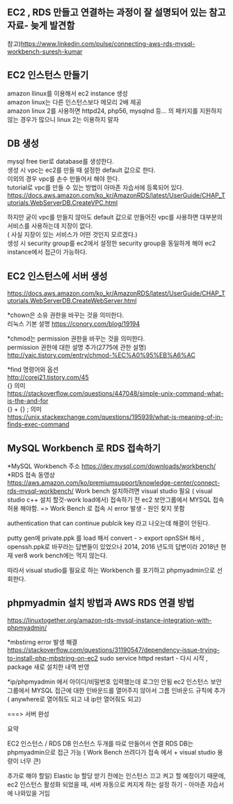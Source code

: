 ## EC2 , RDS 만들고 연결하는 과정이 잘 설명되어 있는 참고자료- 늦게 발견함
참고)https://www.linkedin.com/pulse/connecting-aws-rds-mysql-workbench-suresh-kumar

## EC2 인스턴스 만들기 
amazon llinux를 이용해서 ec2 instance 생성  
amazon linux는 다른 인스턴스보다 메모리 2배 제공  
amazon linux 2를 사용하면 httpd24, php56, mysqlnd 등… 의 패키지를 지원하지 않는 경우가 많으니 linux 2는 이용하지 말자  

## DB 생성
mysql free tier로 database를 생성한다.  
생성 시 vpc는 ec2를 만들 때 설정한 default 값으로 한다.  
이외의 경우 vpc를 손수 만들어서 해야 한다.  
tutorial로 vpc를 만들 수 있는 방법이 아마존 자습서에 등록되어 있다.  
https://docs.aws.amazon.com/ko_kr/AmazonRDS/latest/UserGuide/CHAP_Tutorials.WebServerDB.CreateVPC.html    

하지만 굳이 vpc를 만들지 않아도 default 값으로 만들어진 vpc를 사용하면 대부분의 서비스를 사용하는데 지장이 없다.  
( 사실 지장이 있는 서비스가 어떤 것인지 모르겠다.)    
생성 시 security group를 ec2에서 설정한 security group을 동일하게 해야 ec2 instance에서 접근이 가능하다.  


## EC2 인스턴스에 서버 생성  
https://docs.aws.amazon.com/ko_kr/AmazonRDS/latest/UserGuide/CHAP_Tutorials.WebServerDB.CreateWebServer.html

*chown은 소유 권한을 바꾸는 것을 의미한다.  
리눅스 기본 설명 https://conory.com/blog/19194  

*chmod는 permission 권한을 바꾸는 것을 의미한다.  
permission 권한에 대한 설명 추가(2775에 관한 설명)  
http://yaic.tistory.com/entry/chmod-%EC%A0%95%EB%A6%AC	

*find 명령어와 옵션  
     http://corej21.tistory.com/45  
{} 의미  
     https://stackoverflow.com/questions/447048/simple-unix-command-what-is-the-and-for  
{} +              {} \;     의미  
      https://unix.stackexchange.com/questions/195939/what-is-meaning-of-in-finds-exec-command

## MySQL Workbench 로 RDS 접속하기
*MySQL Workbench 주소
https://dev.mysql.com/downloads/workbench/
*RDS 접속 동영상						
https://aws.amazon.com/ko/premiumsupport/knowledge-center/connect-rds-mysql-workbench/
Work bench 설치하려면 visual studio 필요 ( visual studio c++  설치 할것-work load에서)
접속하기 전 ec2 보안그룹에서 MYSQL 접속 허용 해야함.
=> Work Bench 로 접속 시 error 발생 - 원인 찾지 못함 

authentication that can continue publcik key 라고 나오는데 해결이 안된다.

putty gen에  private.ppk 를 load 해서 convert - > export opnSSH 해서 , openssh.ppk로 바꾸라는 답변들이 있었으나 2014, 2016 년도의 답변이라 2018년 현재 ver8 work bench에는 먹지 않는다.

따라서 visual studio를 필요로 하는 Workbench 를 포기하고 phpmyadmin으로 선회한다.



## phpmyadmin 설치 방법과 AWS RDS 연결 방법					
https://linuxtogether.org/amazon-rds-mysql-instance-integration-with-phpmyadmin/

*mbstirng error 발생
해결									
https://stackoverflow.com/questions/31190547/dependency-issue-trying-to-install-php-mbstring-on-ec2
sudo service httpd restart - 다시 시작 , package 새로 설치한 내역 반영

*ip/phpmyadmin 에서  아이디/비밀번호 입력했는데 로그인 안됨
ec2 인스턴스 보안 그룹에서 MYSQL 접근에 대한 인바운드를 열어주지 않아서 그름
인바운드 규칙에 추가( anywhere로 열어줘도 되고 내 ip만 열어줘도 되고)



===> 서버 완성 


요약

EC2 인스턴스 / RDS DB 인스턴스 두개를 따로 만들어서 연결
RDS DB는 phpmyadmin으로 접근 가능 ( Work Bench 쓰려다가 접속 에서 + visual studio 용량이 너무 큰)




추가로 해야 할일)
Elastic Ip 할당 받기 전에는 인스턴스 끄고 켜고 할 예정이기 때문에, ec2 인스턴스 활성화 되었을 때, 서버 자동으로 켜지게 하는 설정 하기 - 아마존 자습서에 나와있을 거임
